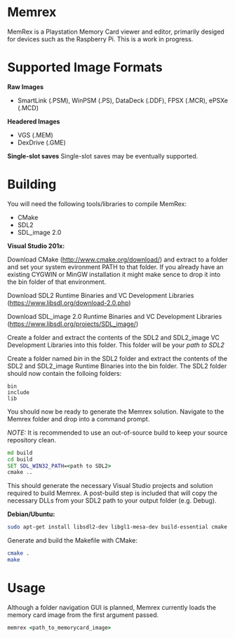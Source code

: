 # Memrex

MemRex is a Playstation Memory Card viewer and editor, primarily desiged for devices such as the Raspberry Pi.
This is a work in progress.

Supported Image Formats
=======================

**Raw Images**
*  SmartLink (.PSM), WinPSM (.PS), DataDeck (.DDF), FPSX (.MCR), ePSXe (.MCD)

**Headered Images**
*  VGS (.MEM)
*  DexDrive (.GME)

**Single-slot saves**
Single-slot saves may be eventually supported.

Building
========

You will need the following tools/libraries to compile MemRex:

* CMake 
* SDL2 
* SDL_image 2.0

**Visual Studio 201x:**

Download CMake (http://www.cmake.org/download/) and extract to a folder and set your system evironment PATH to that folder. If you already have an existing CYGWIN or MinGW installation it might make sence to drop it into the bin folder of that environment.

Download SDL2 Runtime Binaries and VC Development Libraries (https://www.libsdl.org/download-2.0.php)

Download SDL_image 2.0 Runtime Binaries and VC Development Libraries (https://www.libsdl.org/projects/SDL_image/)

Create a folder and extract the contents of the SDL2 and SDL2_image VC Development Libraries into this folder. This folder will be your *path to SDL2*

Create a folder named *bin* in the SDL2 folder and extract the contents of the SDL2 and SDL2_image Runtime Binaries into the bin folder. The SDL2 folder should now contain the folloing folders:

```
bin
include
lib
```

You should now be ready to generate the Memrex solution. Navigate to the Memrex folder and drop into a command prompt.

*NOTE:* It is recommended to use an out-of-source build to keep your source repository clean.

```cmd
md build
cd build
SET SDL_WIN32_PATH=<path to SDL2>
cmake ..
```

This should generate the necessary Visual Studio projects and solution required to build Memrex. A post-build step is included that will copy the necessary DLLs from your SDL2 path to your output folder (e.g. Debug).

**Debian/Ubuntu:**

```bash
sudo apt-get install libsdl2-dev libgl1-mesa-dev build-essential cmake
```

Generate and build the Makefile with CMake:

```bash
cmake .
make
```

Usage
=====

Although a folder navigation GUI is planned, Memrex currently loads the memory card image from the first argument passed.

```cmd
memrex <path_to_memorycard_image>
```
